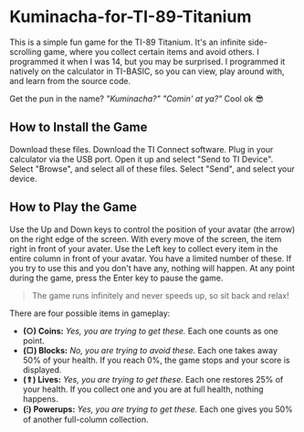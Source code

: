 # Kuminacha-for-TI-89-Titanium
This is a simple fun game for the TI-89 Titanium. It's an infinite side-scrolling game, where you collect certain items and avoid others. I programmed it when I was 14, but you may be surprised. I programmed it natively on the calculator in TI-BASIC, so you can view, play around with, and learn from the source code.

Get the pun in the name? _"Kuminacha?"_ _"Comin' at ya?"_ Cool ok 😎

## How to Install the Game
Download these files. Download the TI Connect software. Plug in your calculator via the USB port. Open it up and select "Send to TI Device". Select "Browse", and select all of these files. Select "Send", and select your device.

## How to Play the Game
Use the Up and Down keys to control the position of your avatar (the arrow) on the right edge of the screen.
With every move of the screen, the item right in front of your avater. 
Use the Left key to collect every item in the entire column in front of your avatar. 
You have a limited number of these. If you try to use this and you don't have any, nothing will happen.
At any point during the game, press the Enter key to pause the game.
> The game runs infinitely and never speeds up, so sit back and relax!

There are four possible items in gameplay:

- **(○) Coins:** _Yes, you are trying to get these._ Each one counts as one point.
- **(▢) Blocks:** _No, you are trying to avoid these._ Each one takes away 50% of your health. If you reach 0%, the game stops and your score is displayed.
- **(⇑) Lives:** _Yes, you are trying to get these._ Each one restores 25% of your health. If you collect one and you are at full health, nothing happens.
- **(⁝) Powerups:** _Yes, you are trying to get these._ Each one gives you 50% of another full-column collection.
